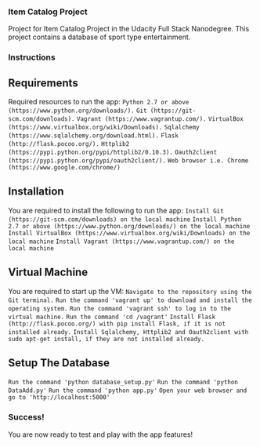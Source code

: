 ### Item Catalog Project
Project for Item Catalog Project in the Udacity Full Stack Nanodegree.
This project contains a database of sport type entertainment.

### Instructions
## Requirements
Required resources to run the app:
```Python 2.7 or above (https://www.python.org/downloads/).```
```Git (https://git-scm.com/downloads).```
```Vagrant (https://www.vagrantup.com/).```
```VirtualBox (https://www.virtualbox.org/wiki/Downloads).```
```Sqlalchemy (https://www.sqlalchemy.org/download.html).```
```Flask (http://flask.pocoo.org/).```
```Httplib2 (https://pypi.python.org/pypi/httplib2/0.10.3).```
```Oauth2client (https://pypi.python.org/pypi/oauth2client/).```
```Web browser i.e. Chrome (https://www.google.com/chrome/)```
## Installation
You are required to install the following to run the app:
```Install Git (https://git-scm.com/downloads) on the local machine```
```Install Python 2.7 or above (https://www.python.org/downloads/) on the local machine```
```Install VirtualBox (https://www.virtualbox.org/wiki/Downloads) on the local machine```
```Install Vagrant (https://www.vagrantup.com/) on the local machine```
## Virtual Machine
You are required to start up the VM:
```Navigate to the repository using the Git terminal.```
```Run the command 'vagrant up' to download and install the operating system.```
```Run the command 'vagrant ssh' to log in to the virtual machine.```
```Run the command 'cd /vagrant'```
```Install Flask (http://flask.pocoo.org/) with pip install Flask, if it is not installed already.```
```Install Sqlalchemy, Httplib2 and Oauth2client with sudo apt-get install, if they are not installed already.```
## Setup The Database
```Run the command 'python database_setup.py'```
```Run the command 'python DataAdd.py'```
```Run the command 'python app.py'```
```Open your web browser and go to 'http://localhost:5000'```

### Success!
You are now ready to test and play with the app features!
